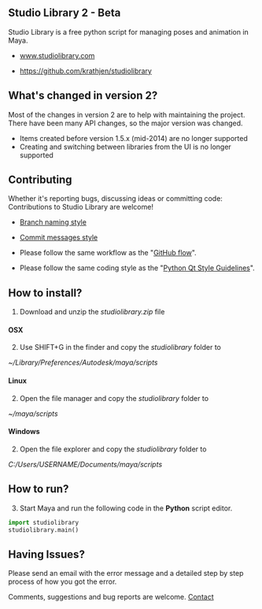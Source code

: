 ## Studio Library 2 - Beta

Studio Library is a free python script for managing poses and animation in Maya.

* www.studiolibrary.com

* https://github.com/krathjen/studiolibrary

## What's changed in version 2?
Most of the changes in version 2 are to help with maintaining the project.
There have been many API changes, so the major version was changed.

* Items created before version 1.5.x (mid-2014) are no longer supported
* Creating and switching between libraries from the UI is no longer supported

## Contributing

Whether it's reporting bugs, discussing ideas or committing code: Contributions to Studio Library are welcome!

* [Branch naming style](https://stackoverflow.com/questions/273695/git-branch-naming-best-practices)

* [Commit messages style](https://github.com/erlang/otp/wiki/Writing-good-commit-messages)

* Please follow the same workflow as the "[GitHub flow](https://guides.github.com/introduction/flow/index.html)".

* Please follow the same coding style as the "[Python Qt Style Guidelines](http://bitesofcode.blogspot.co.uk/2011/10/pyqt-coding-style-guidelines.html)".


## How to install?

1. Download and unzip the *studiolibrary.zip* file

#### OSX
2. Use SHIFT+G in the finder and copy the *studiolibrary* folder to

*~/Library/Preferences/Autodesk/maya/scripts*

#### Linux
2. Open the file manager and copy the *studiolibrary* folder to

*~/maya/scripts*

#### Windows
2. Open the file explorer and copy the *studiolibrary* folder to

*C:/Users/USERNAME/Documents/maya/scripts*


## How to run?

3. Start Maya and run the following code in the **Python** script editor.

```python
import studiolibrary
studiolibrary.main()
```


## Having Issues?

Please send an email with the error message and a detailed step by step process of how you got the error.

Comments, suggestions and bug reports are welcome. [Contact](http://www.studiolibrary.com/contact)
